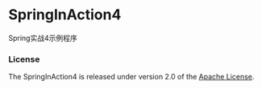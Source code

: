 # SpringInAction4
Spring实战4示例程序


### License
The SpringInAction4 is released under version 2.0 of the [Apache License][].

[Apache License]: http://www.apache.org/licenses/LICENSE-2.0
